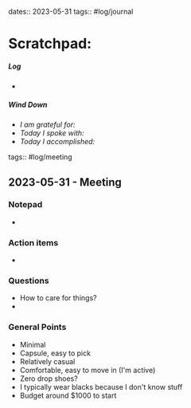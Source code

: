 dates:: 2023-05-31
tags:: #log/journal 

# Scratchpad:





##### Log
- 

##### Wind Down
- *I am grateful for:* 
- *Today I spoke with:* 
- *Today I accomplished:* 




tags:: #log/meeting 

## 2023-05-31  - Meeting

### Notepad
- 

### Action items
- 




### Questions
- How to care for things?
- 


### General Points
- Minimal
- Capsule, easy to pick 
- Relatively casual
- Comfortable, easy to move in (I'm active)
-  Zero drop shoes?
- I typically wear blacks because I don't know stuff
- Budget around $1000 to start